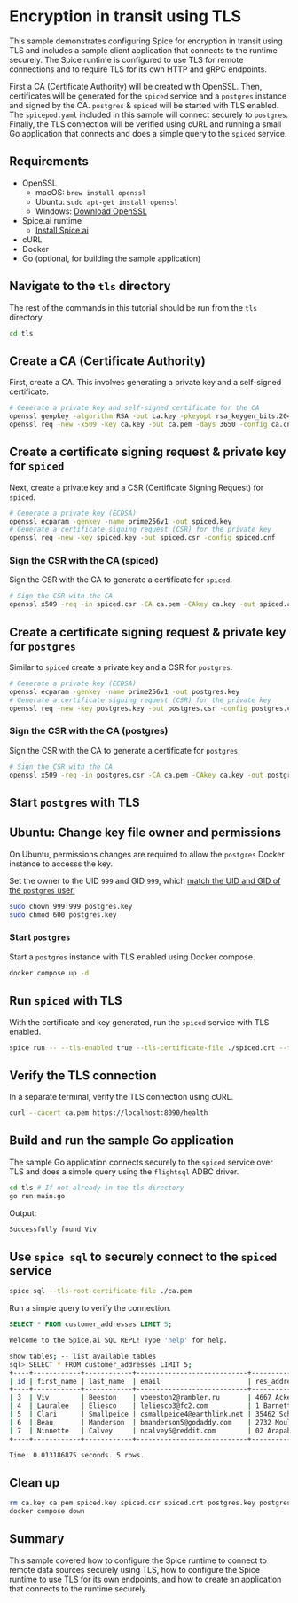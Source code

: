# Encryption in transit using TLS

This sample demonstrates configuring Spice for encryption in transit using TLS and includes a sample client application that connects to the runtime securely. The Spice runtime is configured to use TLS for remote connections and to require TLS for its own HTTP and gRPC endpoints.

First a CA (Certificate Authority) will be created with OpenSSL. Then, certificates will be generated for the `spiced` service and a `postgres` instance and signed by the CA. `postgres` & `spiced` will be started with TLS enabled. The `spicepod.yaml` included in this sample will connect securely to `postgres`. Finally, the TLS connection will be verified using cURL and running a small Go application that connects and does a simple query to the `spiced` service.

## Requirements

- OpenSSL
  - macOS: `brew install openssl`
  - Ubuntu: `sudo apt-get install openssl`
  - Windows: [Download OpenSSL](https://slproweb.com/products/Win32OpenSSL.html)
- Spice.ai runtime
  - [Install Spice.ai](https://docs.spiceai.org/installation)
- cURL
- Docker
- Go (optional, for building the sample application)

## Navigate to the `tls` directory

The rest of the commands in this tutorial should be run from the `tls` directory.

```bash
cd tls
```

## Create a CA (Certificate Authority)

First, create a CA. This involves generating a private key and a self-signed certificate.

```bash
# Generate a private key and self-signed certificate for the CA
openssl genpkey -algorithm RSA -out ca.key -pkeyopt rsa_keygen_bits:2048
openssl req -new -x509 -key ca.key -out ca.pem -days 3650 -config ca.cnf
```

## Create a certificate signing request & private key for `spiced`

Next, create a private key and a CSR (Certificate Signing Request) for `spiced`.

```bash
# Generate a private key (ECDSA)
openssl ecparam -genkey -name prime256v1 -out spiced.key
# Generate a certificate signing request (CSR) for the private key
openssl req -new -key spiced.key -out spiced.csr -config spiced.cnf
```

### Sign the CSR with the CA (spiced)

Sign the CSR with the CA to generate a certificate for `spiced`.

```bash
# Sign the CSR with the CA
openssl x509 -req -in spiced.csr -CA ca.pem -CAkey ca.key -out spiced.crt -days 365 -copy_extensions copy
```

## Create a certificate signing request & private key for `postgres`

Similar to `spiced` create a private key and a CSR for `postgres`.

```bash
# Generate a private key (ECDSA)
openssl ecparam -genkey -name prime256v1 -out postgres.key
# Generate a certificate signing request (CSR) for the private key
openssl req -new -key postgres.key -out postgres.csr -config postgres.cnf
```

### Sign the CSR with the CA (postgres)

Sign the CSR with the CA to generate a certificate for `postgres`.

```bash
# Sign the CSR with the CA
openssl x509 -req -in postgres.csr -CA ca.pem -CAkey ca.key -out postgres.crt -days 365 -copy_extensions copy
```

## Start `postgres` with TLS

## Ubuntu: Change key file owner and permissions

On Ubuntu, permissions changes are required to allow the `postgres` Docker instance to accesss the key.

Set the owner to the UID `999` and GID `999`, which [match the UID and GID of the `postgres` user.](https://github.com/docker-library/postgres/blob/master/17/bullseye/Dockerfile#L10-L13)

```bash
sudo chown 999:999 postgres.key
sudo chmod 600 postgres.key
```

### Start `postgres`

Start a `postgres` instance with TLS enabled using Docker compose.

```bash
docker compose up -d
```

## Run `spiced` with TLS

With the certificate and key generated, run the `spiced` service with TLS enabled.

```bash
spice run -- --tls-enabled true --tls-certificate-file ./spiced.crt --tls-key-file ./spiced.key
```

## Verify the TLS connection

In a separate terminal, verify the TLS connection using cURL.

```bash
curl --cacert ca.pem https://localhost:8090/health
```

## Build and run the sample Go application

The sample Go application connects securely to the `spiced` service over TLS and does a simple query using the `flightsql` ADBC driver.

```bash
cd tls # If not already in the tls directory
go run main.go
```

Output:

```bash
Successfully found Viv
```

## Use `spice sql` to securely connect to the `spiced` service

```bash
spice sql --tls-root-certificate-file ./ca.pem
```

Run a simple query to verify the connection.

```sql
SELECT * FROM customer_addresses LIMIT 5;
```

```bash
Welcome to the Spice.ai SQL REPL! Type 'help' for help.

show tables; -- list available tables
sql> SELECT * FROM customer_addresses LIMIT 5;
+----+------------+------------+----------------------------+----------------------+--------------------+--------------+---------------+--------------+--------------+
| id | first_name | last_name  | email                      | res_address          | work_address       | country      | state         | phone_1      | phone_2      |
+----+------------+------------+----------------------------+----------------------+--------------------+--------------+---------------+--------------+--------------+
| 3  | Viv        | Beeston    | vbeeston2@rambler.ru       | 4667 Acker Way       | 32443 Vidon Center | South Africa |               | 358-278-1801 | 964-452-4077 |
| 4  | Lauralee   | Eliesco    | leliesco3@fc2.com          | 1 Barnett Junction   | 8 Southridge Lane  | Sweden       | Stockholm     | 995-818-6419 | 878-774-6171 |
| 5  | Clari      | Smallpeice | csmallpeice4@earthlink.net | 35462 Schiller Trail | 959 Morrow Point   | Sweden       | Norrbotten    | 596-796-5104 | 616-603-2926 |
| 6  | Beau       | Manderson  | bmanderson5@godaddy.com    | 2732 Moulton Street  | 4012 School Point  | France       | Île-de-France | 128-371-3633 | 862-840-1982 |
| 7  | Ninnette   | Calvey     | ncalvey6@reddit.com        | 02 Arapahoe Park     | 5753 Quincy Street | Sweden       | Stockholm     | 941-515-1803 | 533-369-1830 |
+----+------------+------------+----------------------------+----------------------+--------------------+--------------+---------------+--------------+--------------+

Time: 0.013186875 seconds. 5 rows.
```

## Clean up

```bash
rm ca.key ca.pem spiced.key spiced.csr spiced.crt postgres.key postgres.csr postgres.crt
docker compose down
```

## Summary

This sample covered how to configure the Spice runtime to connect to remote data sources securely using TLS, how to configure the Spice runtime to use TLS for its own endpoints, and how to create an application that connects to the runtime securely.
